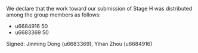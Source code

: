 We declare that the work toward our submission of Stage H was distributed among the group members as follows:

* u6684916 50
* u6683369 50

Signed: Jinming Dong (u6683369), Yihan Zhou (u6684916)

